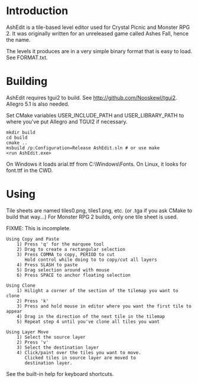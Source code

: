 Introduction
============

AshEdit is a tile-based level editor used for Crystal Picnic and Monster RPG 2. It was originally written for an unreleased game called Ashes Fall, hence the name.

The levels it produces are in a very simple binary format that is easy to load. See FORMAT.txt.


Building
========

AshEdit requires tgui2 to build. See http://github.com/Nooskewl/tgui2. Allegro 5.1 is also needed.

Set CMake variables USER_INCLUDE_PATH and USER_LIBRARY_PATH to where you've put Allegro and TGUI2 if necessary.

	mkdir build
	cd build
	cmake ..
	msbuild /p:Configuration=Release AshEdit.sln # or use make
	<run AshEdit.exe>

On Windows it loads arial.ttf from C:\Windows\Fonts. On Linux, it looks for font.ttf in the CWD.


Using
=====

Tile sheets are named tiles0.png, tiles1.png, etc. (or .tga if you ask CMake to build that way...) For Monster RPG 2 builds, only one tile sheet is used.

FIXME: This is incomplete.

	Using Copy and Paste
		1) Press 'q' for the marquee tool
		2) Drag to create a rectangular selection
		3) Press COMMA to copy, PERIOD to cut
		   Hold control while doing to to copy/cut all layers
		4) Press SLASH to paste
		5) Drag selection around with mouse
		6) Press SPACE to anchor floating selection

	Using Clone
		1) Hilight a corner of the section of the tilemap you want to clone
		2) Press 'k'
		3) Press and hold mouse in editor where you want the first tile to appear
		4) Drag in the direction of the next tile in the tilemap
		5) Repeat step 4 until you've clone all tiles you want

	Using Layer Move
		1) Select the source layer
		2) Press 'v'
		3) Select the destination layer
		4) Click/paint over the tiles you want to move.
		   Clicked tiles in source layer are moved to
		   destination layer.

See the built-in help for keyboard shortcuts.